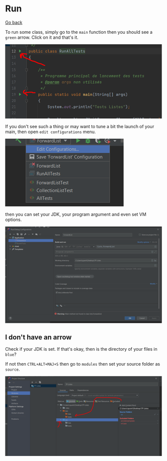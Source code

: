 # Run

[Go back](..)

To run some class, simply go to the ``main``
function then you should see a ``green`` arrow. Click
on it and that's it.

![conf1](run/conf3.png)

If you don't see such a thing or may want to tune a bit
the launch of your main, then open ``edit configurations``
menu.

![conf1](run/conf1.png)

then you can set your JDK, your program argument
and even set VM options.

![conf2](run/conf2.png)

## I don't have an arrow

Check if your JDK is set. If that's okay, then
is the directory of your files in ``blue``?

If not then ``CTRL+ALT+MAJ+S`` then go to `modules`
then set your source folder as ``source``.

![conf2](run/conf4.png)